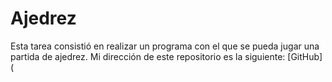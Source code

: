 # Ajedrez
Esta tarea consistió en realizar un programa con el que se pueda jugar una partida de ajedrez.
Mi dirección de este repositorio es la siguiente: [GitHub](
